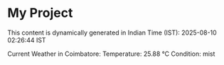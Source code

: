 # My Project

This content is dynamically generated in Indian Time (IST): 2025-08-10 02:26:44 IST


Current Weather in Coimbatore:
Temperature: 25.88 °C
Condition: mist
